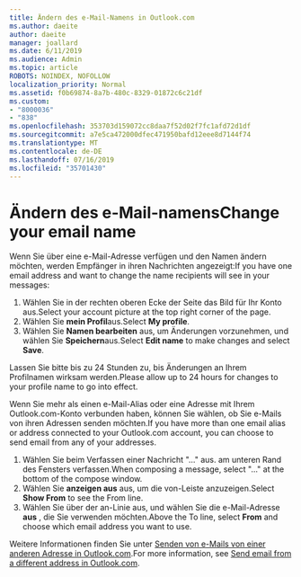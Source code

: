 ```yaml
---
title: Ändern des e-Mail-Namens in Outlook.com
ms.author: daeite
author: daeite
manager: joallard
ms.date: 6/11/2019
ms.audience: Admin
ms.topic: article
ROBOTS: NOINDEX, NOFOLLOW
localization_priority: Normal
ms.assetid: f0b69874-8a7b-480c-8329-01872c6c21df
ms.custom:
- "8000036"
- "838"
ms.openlocfilehash: 353703d159072cc8daa7f52d02f7fc1afd72d1df
ms.sourcegitcommit: a7e5ca472000dfec471950bafd12eee8d7144f74
ms.translationtype: MT
ms.contentlocale: de-DE
ms.lasthandoff: 07/16/2019
ms.locfileid: "35701430"
---
```

# <a name="change-your-email-name"></a><span data-ttu-id="30aa8-102">Ändern des e-Mail-namens</span><span class="sxs-lookup"><span data-stu-id="30aa8-102">Change your email name</span></span>

<span data-ttu-id="30aa8-103">Wenn Sie über eine e-Mail-Adresse verfügen und den Namen ändern möchten, werden Empfänger in ihren Nachrichten angezeigt:</span><span class="sxs-lookup"><span data-stu-id="30aa8-103">If you have one email address and want to change the name recipients will see in your messages:</span></span>
  
1. <span data-ttu-id="30aa8-104">Wählen Sie in der rechten oberen Ecke der Seite das Bild für Ihr Konto aus.</span><span class="sxs-lookup"><span data-stu-id="30aa8-104">Select your account picture at the top right corner of the page.</span></span>
2. <span data-ttu-id="30aa8-105">Wählen Sie **mein Profil**aus.</span><span class="sxs-lookup"><span data-stu-id="30aa8-105">Select **My profile**.</span></span>
3. <span data-ttu-id="30aa8-106">Wählen Sie **Namen bearbeiten** aus, um Änderungen vorzunehmen, und wählen Sie **Speichern**aus.</span><span class="sxs-lookup"><span data-stu-id="30aa8-106">Select **Edit name** to make changes and select **Save**.</span></span>

<span data-ttu-id="30aa8-107">Lassen Sie bitte bis zu 24 Stunden zu, bis Änderungen an Ihrem Profilnamen wirksam werden.</span><span class="sxs-lookup"><span data-stu-id="30aa8-107">Please allow up to 24 hours for changes to your profile name to go into effect.</span></span>
  
<span data-ttu-id="30aa8-108">Wenn Sie mehr als einen e-Mail-Alias oder eine Adresse mit Ihrem Outlook.com-Konto verbunden haben, können Sie wählen, ob Sie e-Mails von ihren Adressen senden möchten.</span><span class="sxs-lookup"><span data-stu-id="30aa8-108">If you have more than one email alias or address connected to your Outlook.com account, you can choose to send email from any of your addresses.</span></span>
  
1. <span data-ttu-id="30aa8-109">Wählen Sie beim Verfassen einer Nachricht "..." aus. am unteren Rand des Fensters verfassen.</span><span class="sxs-lookup"><span data-stu-id="30aa8-109">When composing a message, select "..." at the bottom of the compose window.</span></span>
1. <span data-ttu-id="30aa8-110">Wählen Sie **anzeigen aus** aus, um die von-Leiste anzuzeigen.</span><span class="sxs-lookup"><span data-stu-id="30aa8-110">Select **Show From** to see the From line.</span></span>
1. <span data-ttu-id="30aa8-111">Wählen Sie über der an-Linie aus, und wählen Sie die e-Mail-Adresse **aus** , die Sie verwenden möchten.</span><span class="sxs-lookup"><span data-stu-id="30aa8-111">Above the To line, select **From** and choose which email address you want to use.</span></span>

<span data-ttu-id="30aa8-112">Weitere Informationen finden Sie unter [Senden von e-Mails von einer anderen Adresse in Outlook.com](https://support.office.com/article/ccba89cb-141c-4a36-8c56-6d16a8556d2e?wt.mc_id=Office_Outlook_com_Alchemy).</span><span class="sxs-lookup"><span data-stu-id="30aa8-112">For more information, see [Send email from a different address in Outlook.com](https://support.office.com/article/ccba89cb-141c-4a36-8c56-6d16a8556d2e?wt.mc_id=Office_Outlook_com_Alchemy).</span></span>